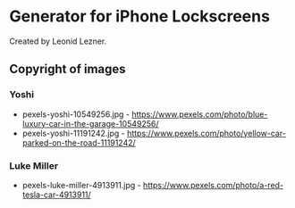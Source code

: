 # Generator for iPhone Lockscreens

Created by Leonid Lezner.

## Copyright of images

### Yoshi

- pexels-yoshi-10549256.jpg - https://www.pexels.com/photo/blue-luxury-car-in-the-garage-10549256/
- pexels-yoshi-11191242.jpg - https://www.pexels.com/photo/yellow-car-parked-on-the-road-11191242/

### Luke Miller

- pexels-luke-miller-4913911.jpg - https://www.pexels.com/photo/a-red-tesla-car-4913911/
